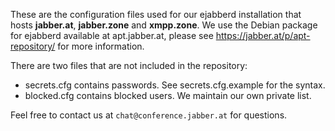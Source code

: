 These are the configuration files used for our ejabberd installation that hosts
**jabber.at**, **jabber.zone** and **xmpp.zone**. We use the Debian package
for ejabberd available at apt.jabber.at, please see
https://jabber.at/p/apt-repository/ for more information.

There are two files that are not included in the repository:

* secrets.cfg contains passwords. See secrets.cfg.example for the syntax.
* blocked.cfg contains blocked users. We maintain our own private list.

Feel free to contact us at `chat@conference.jabber.at` for questions.
